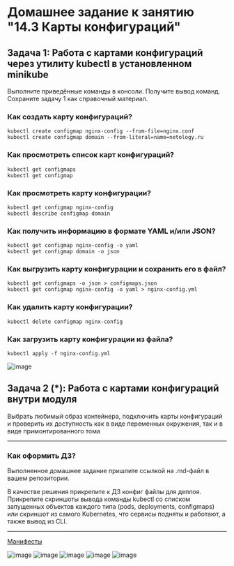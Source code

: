 # Домашнее задание к занятию "14.3 Карты конфигураций"

## Задача 1: Работа с картами конфигураций через утилиту kubectl в установленном minikube

Выполните приведённые команды в консоли. Получите вывод команд. Сохраните
задачу 1 как справочный материал.

### Как создать карту конфигураций?

```
kubectl create configmap nginx-config --from-file=nginx.conf
kubectl create configmap domain --from-literal=name=netology.ru
```

### Как просмотреть список карт конфигураций?

```
kubectl get configmaps
kubectl get configmap
```

### Как просмотреть карту конфигурации?

```
kubectl get configmap nginx-config
kubectl describe configmap domain
```

### Как получить информацию в формате YAML и/или JSON?

```
kubectl get configmap nginx-config -o yaml
kubectl get configmap domain -o json
```

### Как выгрузить карту конфигурации и сохранить его в файл?

```
kubectl get configmaps -o json > configmaps.json
kubectl get configmap nginx-config -o yaml > nginx-config.yml
```

### Как удалить карту конфигурации?

```
kubectl delete configmap nginx-config
```

### Как загрузить карту конфигурации из файла?

```
kubectl apply -f nginx-config.yml
```
![image](https://user-images.githubusercontent.com/16610642/210567395-3e5fd3da-70c5-4889-9bae-a2e017669cbd.png)

## Задача 2 (*): Работа с картами конфигураций внутри модуля

Выбрать любимый образ контейнера, подключить карты конфигураций и проверить
их доступность как в виде переменных окружения, так и в виде примонтированного
тома

---

### Как оформить ДЗ?

Выполненное домашнее задание пришлите ссылкой на .md-файл в вашем репозитории.

В качестве решения прикрепите к ДЗ конфиг файлы для деплоя. Прикрепите скриншоты вывода команды kubectl со списком запущенных объектов каждого типа (pods, deployments, configmaps) или скриншот из самого Kubernetes, что сервисы подняты и работают, а также вывод из CLI.

---
[Манифесты](https://github.com/Spinxaler/devops_netology/tree/master/14.3/2)

![image](https://user-images.githubusercontent.com/16610642/210569644-11bb8f26-5841-4e50-80ea-999f0f3aa26f.png)
![image](https://user-images.githubusercontent.com/16610642/210569715-ecaa9a97-ed14-4bfe-b915-84b513fc2728.png)
![image](https://user-images.githubusercontent.com/16610642/210569905-a60c1292-d3e0-49b4-88ec-6f107d52224d.png)
![image](https://user-images.githubusercontent.com/16610642/210570655-0f5d15d9-74ef-4735-9530-cda7ef1c6874.png)
![image](https://user-images.githubusercontent.com/16610642/210570692-0c99da4f-c7c6-4314-b345-45569020f3e9.png)


